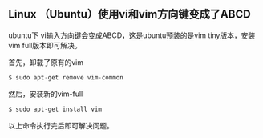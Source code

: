 

## Linux （Ubuntu）使用vi和vim方向键变成了ABCD



ubuntu下 vi输入方向键会变成ABCD，这是ubuntu预装的是vim tiny版本，安装vim full版本即可解决。

首先，卸载了原有的vim

```csharp
$ sudo apt-get remove vim-common
```

然后，安装新的vim-full

```sql
$ sudo apt-get install vim
```

以上命令执行完后即可解决问题。